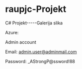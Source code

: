 # raupjc-Projekt
C# Projekt-----Galerija slika

Azure:

Admin account

Email:  admin.user@adminmail.com

Password:  _AStrongP@ssword!88

